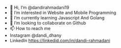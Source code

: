 - 👋 Hi, I’m @dandirahmadani19
- 👀 I’m interested in Website and Mobile Programming
- 🌱 I’m currently learning Javascript And Golang
- 💞️ I’m looking to collaborate on Github
- 📫 How to reach me 
- Instagram @dandi_dhany
- LinkedIn https://linkedid.com/in/dandi-rahmadani

<!---
dandirahmadani19/dandirahmadani19 is a ✨ special ✨ repository because its `README.md` (this file) appears on your GitHub profile.
You can click the Preview link to take a look at your changes.
--->
